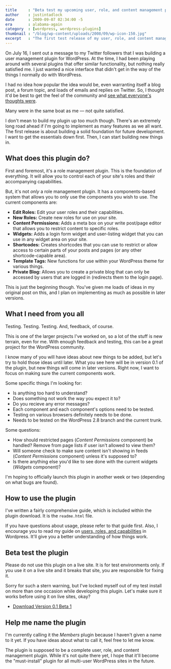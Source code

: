 ```yaml
---
title     : "Beta test my upcoming user, role, and content management plugin"
author    : justintadlock
date      : 2009-09-07 02:34:00 -5
era       : alabama-again
category  : [wordpress, wordpress-plugins]
thumbnail : "/blog/wp-content/uploads/2008/09/wp-icon-150.jpg"
excerpt   : "The first test release of my user, role, and content management plugin for WordPress.  I'm looking for people to test it and provide feedback."
---
```


On July 16, I sent out a message to my Twitter followers that I was building a user management plugin for WordPress.  At the time, I had been playing around with several plugins that offer similar functionality, but nothing really satisfied me.  I just wanted a nice interface that didn't get in the way of the things I normally do with WordPress.

I had no idea how popular the idea would be, even warranting itself a blog post, a forum topic, and loads of emails and replies on Twitter.  So, I thought it'd be best to get the feel of the community and <a href="http://justintadlock.com/archives/2009/07/22/developing-a-user-management-plugin" title="Developing a user management plugin">see what everyone's thoughts were</a>.

Many were in the same boat as me &mdash; not quite satisfied.

I don't mean to build my plugin up too much though.  There's an extremely long road ahead if I'm going to implement as many features as we all want.  The first release is about building a solid foundation for future development.  I want to get the essentials down first.  Then, I can start building new things in.

<h2>What does this plugin do?</h2>

First and foremost, it's a role management plugin.  This is the foundation of everything.  It will allow you to control each of your site's roles and their accompanying capabilities.

But, it's not <em>only</em> a role management plugin.  It has a components-based system that allows you to only use the components you wish to use.  The current components are:

<ul>
	<li><strong>Edit Roles:</strong> Edit your user roles and their capabilities.</li>
	<li><strong>New Roles:</strong>  Create new roles for use on your site.</li>
	<li><strong>Content Permissions:</strong>  Adds a meta box on your write post/page editor that allows you to restrict content to specific roles.</li>
	<li><strong>Widgets:</strong>  Adds a login form widget and user-listing widget that you can use in any widget area on your site.</li>
	<li><strong>Shortcodes:</strong>  Creates shortcodes that you can use to restrict or allow access to certain parts of your posts and pages (or any other shortcode-capable area).</li>
	<li><strong>Template Tags:</strong>  New functions for use within your WordPress theme for various things.</li>
	<li><strong>Private Blog:</strong>  Allows you to create a private blog that can only be accessed by users that are logged in (redirects them to the login page).</li>
</ul>

This is just the beginning though.  You've given me loads of ideas in my original post on this, and I plan on implementing as much as possible in later versions.

<h2>What I need from you all</h2>

Testing.  Testing.  Testing.  And, feedback, of course.

This is one of the larger projects I've worked on, so a lot of the stuff is new terrain, even for me.  With enough feedback and testing, this can be a great project for the WordPress community.

I know many of you will have ideas about new things to be added, but let's try to hold those ideas until later.  What you see here will be in version 0.1 of the plugin, but new things will come in later versions.  Right now, I want to focus on making sure the current components work.

Some specific things I'm looking for:

<ul>
	<li>Is anything too hard to understand?</li>
	<li>Does something not work the way you expect it to?</li>
	<li>Do you recieve any error messages?</li>
	<li>Each component and each component's options need to be tested.</li>
	<li>Testing on various browsers definitely needs to be done.</li>
	<li>Needs to be tested on the WordPress 2.8 branch and the current trunk.</li>
</ul>

Some questions:

<ul>
	<li>How should restricted pages (<em>Content Permissions</em> component) be handled? Remove from page lists if user isn't allowed to view them?</li>
	<li>Will someone check to make sure content isn't showing in feeds (<em>Content Permissions</em> component) unless it's supposed to?</li>
	<li>Is there anything else you'd like to see done with the current widgets (<em>Widgets</em> component)?</li>
</ul>

I'm hoping to officially launch this plugin in another week or two (depending on what bugs are found).

<h2>How to use the plugin</h2>

I've written a fairly comprehensive guide, which is included within the plugin download.  It is the <code>readme.html</code> file.

If you have questions about usage, please refer to that guide first.  Also, I encourage you to read my guide on <a href="http://justintadlock.com/archives/2009/08/30/users-roles-and-capabilities-in-wordpress" title="Users, roles, and capabilities in WordPress">users, roles, and capabilities</a> in Wordpress.  It'll give you a better understanding of how things work.

<h2>Beta test the plugin</h2>

<p class="alert">Please do not use this plugin on a live site.  It is for test environments only.  If you use it on a live site and it breaks that site, you are responsible for fixing it.</p>

Sorry for such a stern warning, but I've locked myself out of my test install on more than one occasion while developing this plugin.  Let's make sure it works before using it on live sites, okay?

<ul>
	<li><a href="http://justintadlock.com/downloads/members.zip" title="Download the beta version of the WordPress plugin">Download Version 0.1 Beta 1</a></li>
</ul>

<h2>Help me name the plugin</h2>

I'm currently calling it the <em>Members</em> plugin because I haven't given a name to it yet.  If you have ideas about what to call it, feel free to let me know.

The plugin is supposed to be a complete user, role, and content management plugin.  While it's not quite there yet, I hope that it'll become the "must-install" plugin for all multi-user WordPress sites in the future.
